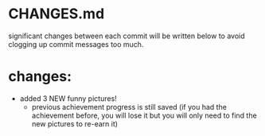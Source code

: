 # CHANGES.md

significant changes between each commit will be written below to avoid clogging up commit messages too much.

# changes:

- added 3 NEW funny pictures!
	- previous achievement progress is still saved (if you had the achievement before, you will lose it but you will only need to find the new pictures to re-earn it)